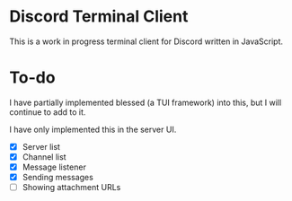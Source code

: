 # Discord Terminal Client
This is a work in progress terminal client for Discord written in JavaScript.

# To-do
I have partially implemented blessed (a TUI framework) into this, but I will continue to add to it. 

I have only implemented this in the server UI.

- [x] Server list
- [x] Channel list
- [x] Message listener
- [x] Sending messages
- [ ] Showing attachment URLs
